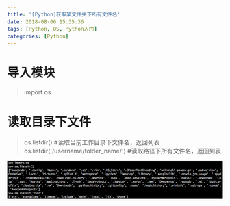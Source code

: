```yaml
---
title: '[Python]获取某文件夹下所有文件名'
date: 2018-08-06 15:35:36
tags: [Python, OS, Python入门]
categories: [Python]
---
```


# 导入模块

> import os

# 读取目录下文件

> os.listdir() #读取当前工作目录下文件名，返回列表
> os.listdir('/username/folder_name/') #读取路径下所有文件名，返回列表

![](https://raw.githubusercontent.com/imonce/imgs/master/20180806154423.png)